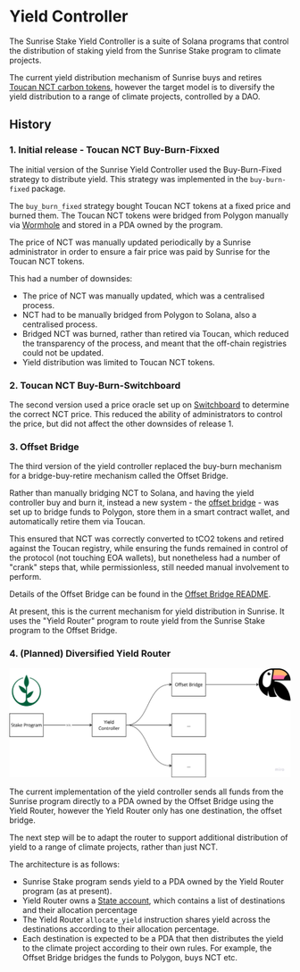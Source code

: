 # Yield Controller

The Sunrise Stake Yield Controller is a suite of Solana programs that control
the distribution of staking yield from the Sunrise Stake program to climate projects.

The current yield distribution mechanism of Sunrise buys and retires 
[Toucan NCT carbon tokens](https://blog.toucan.earth/announcing-nct-nature-carbon-tonne/),
however the target model is to diversify the yield distribution to a range of climate
projects, controlled by a DAO.

## History

### 1. Initial release - Toucan NCT Buy-Burn-Fixxed

The initial version of the Sunrise Yield Controller used the Buy-Burn-Fixed strategy to
distribute yield. This strategy was implemented in the `buy-burn-fixed` package.

The `buy_burn_fixed` strategy bought Toucan NCT tokens at a fixed price and burned them. 
The Toucan NCT tokens were bridged from Polygon manually via [Wormhole](https://wormhole.com/) and
stored in a PDA owned by the program.

The price of NCT was manually updated periodically by a Sunrise administrator in order to ensure
a fair price was paid by Sunrise for the Toucan NCT tokens.

This had a number of downsides:
- The price of NCT was manually updated, which was a centralised process.
- NCT had to be manually bridged from Polygon to Solana, also a centralised process.
- Bridged NCT was burned, rather than retired via Toucan, which reduced the transparency of the process, and
  meant that the off-chain registries could not be updated.
- Yield distribution was limited to Toucan NCT tokens.

### 2. Toucan NCT Buy-Burn-Switchboard

The second version used a price oracle set up on [Switchboard](https://switchboard.xyz/) to 
determine the correct NCT price. This reduced the ability of administrators to control the price, but
did not affect the other downsides of release 1.

### 3. Offset Bridge

The third version of the yield controller replaced the buy-burn mechanism for a bridge-buy-retire mechanism
called the Offset Bridge.

Rather than manually bridging NCT to Solana, and having the yield controller buy and burn it, instead
a new system - the [offset bridge](https://github.com/sunrise-stake/offset-bridge) - was set up to
bridge funds to Polygon, store them in a smart contract wallet, and automatically retire them via Toucan.

This ensured that NCT was correctly converted to tCO2 tokens and retired against the Toucan registry,
while ensuring the funds remained in control of the protocol (not touching EOA wallets), but nonetheless
had a number of "crank" steps that, while permissionless, still needed manual involvement to perform.

Details of the Offset Bridge can be found in the [Offset Bridge README](https://github.com/sunrise-stake/offset-bridge/blob/main/README.md).

At present, this is the current mechanism for yield distribution in Sunrise.
It uses the "Yield Router" program to route yield from the Sunrise Stake program to the Offset Bridge.

### 4. (Planned) Diversified Yield Router

![v4.png](doc/v4.png)

The current implementation of the yield controller sends all funds from the Sunrise program directly to
a PDA owned by the Offset Bridge using the Yield Router, however the Yield Router only has one destination,
the offset bridge.

The next step will be to adapt the router to support additional distribution of yield to a range of
climate projects, rather than just NCT.

The architecture is as follows:
- Sunrise Stake program sends yield to a PDA owned by the Yield Router program (as at present).
- Yield Router owns a [State account](https://solscan.io/account/6Uad9j9DpKE9Jhebb5T3vWNWuCYTP7XxG6LJBPaqJB31),
  which contains a list of destinations and their allocation percentage
- The Yield Router `allocate_yield` instruction shares yield across the destinations according to their
  allocation percentage.
- Each destination is expected to be a PDA that then distributes the yield to the climate project
  according to their own rules. For example, the Offset Bridge bridges the funds to Polygon, buys
  NCT etc.
